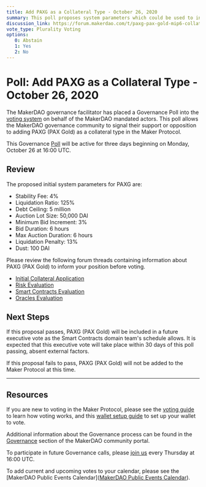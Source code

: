 ```yaml
---
title: Add PAXG as a Collateral Type - October 26, 2020
summary: This poll proposes system parameters which could be used to initialize PAXG as a new collateral type.
discussion_link: https://forum.makerdao.com/t/paxg-pax-gold-mip6-collateral-application/2584
vote_type: Plurality Voting
options:
   0: Abstain
   1: Yes
   2: No
---
```

# Poll: Add PAXG as a Collateral Type - October 26, 2020

The MakerDAO governance facilitator has placed a Governance Poll into the [voting system](https://vote.makerdao.com/polling) on behalf of the MakerDAO mandated actors. This poll allows the MakerDAO governance community to signal their support or opposition to adding PAXG (PAX Gold) as a collateral type in the Maker Protocol.

This Governance [Poll](https://community-development.makerdao.com/en/learn/governance/on-chain-gov) will be active for three days beginning on Monday, October 26 at 16:00 UTC.

## Review

The proposed initial system parameters for PAXG are:

* Stability Fee: 4%
* Liquidation Ratio: 125%
* Debt Ceiling: 5 million
* Auction Lot Size: 50,000 DAI
* Minimum Bid Increment: 3%
* Bid Duration: 6 hours
* Max Auction Duration: 6 hours
* Liquidation Penalty: 13%
* Dust: 100 DAI

Please review the following forum threads containing information about PAXG (PAX Gold) to inform your position before voting.
* [Initial Collateral Application](https://forum.makerdao.com/t/paxg-pax-gold-mip6-collateral-application/2584)
* [Risk Evaluation](https://forum.makerdao.com/t/paxg-collateral-onboarding-risk-evaluation/4833)
* [Smart Contracts Evaluation](https://forum.makerdao.com/t/paxg-erc20-token-smart-contract-domain-community-assessment/3443)
* [Oracles Evaluation](https://forum.makerdao.com/t/mip10c3-sp11-proposal-paxgusd-oracle-collateral-onboarding-oracle-assessment/4221)

## Next Steps

If this proposal passes, PAXG (PAX Gold) will be included in a future executive vote as the Smart Contracts domain team's schedule allows. It is expected that this executive vote will take place within 30 days of this poll passing, absent external factors.

If this proposal fails to pass, PAXG (PAX Gold) will not be added to the Maker Protocol at this time.

---

## Resources

If you are new to voting in the Maker Protocol, please see the [voting guide](https://community-development.makerdao.com/en/learn/governance/how-voting-works/) to learn how voting works, and this [wallet setup guide](https://community-development.makerdao.com/en/learn/governance/voting-setup/) to set up your wallet to vote.

Additional information about the Governance process can be found in the [Governance](https://community-development.makerdao.com/en/learn/governance) section of the MakerDAO community portal.

To participate in future Governance calls, please [join us](https://github.com/makerdao/community/tree/master/governance/governance-and-risk-meetings) every Thursday at 16:00 UTC.

To add current and upcoming votes to your calendar, please see the [MakerDAO Public Events Calendar]([MakerDAO Public Events Calendar](https://calendar.google.com/calendar/embed?src=makerdao.com_3efhm2ghipksegl009ktniomdk%40group.calendar.google.com&ctz=UTC&mode=week&showCalendars=0&showPrint=0)).
